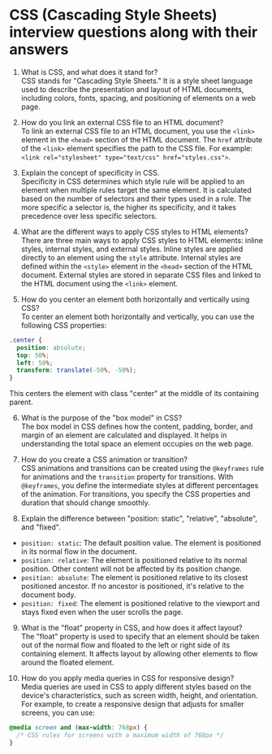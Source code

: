 # CSS (Cascading Style Sheets) interview questions along with their answers

1. What is CSS, and what does it stand for?<br>
   CSS stands for "Cascading Style Sheets." It is a style sheet language used to describe the presentation and layout of HTML documents, including colors, fonts, spacing, and positioning of elements on a web page.

2. How do you link an external CSS file to an HTML document?<br>
   To link an external CSS file to an HTML document, you use the `<link>` element in the `<head>` section of the HTML document. The `href` attribute of the `<link>` element specifies the path to the CSS file. For example: `<link rel="stylesheet" type="text/css" href="styles.css">`.

3. Explain the concept of specificity in CSS.<br>
   Specificity in CSS determines which style rule will be applied to an element when multiple rules target the same element. It is calculated based on the number of selectors and their types used in a rule. The more specific a selector is, the higher its specificity, and it takes precedence over less specific selectors.

4. What are the different ways to apply CSS styles to HTML elements?<br>
   There are three main ways to apply CSS styles to HTML elements: inline styles, internal styles, and external styles. Inline styles are applied directly to an element using the `style` attribute. Internal styles are defined within the `<style>` element in the `<head>` section of the HTML document. External styles are stored in separate CSS files and linked to the HTML document using the `<link>` element.

5. How do you center an element both horizontally and vertically using CSS?<br>
   To center an element both horizontally and vertically, you can use the following CSS properties:

```css
.center {
  position: absolute;
  top: 50%;
  left: 50%;
  transform: translate(-50%, -50%);
}
```

This centers the element with class "center" at the middle of its containing parent.

6. What is the purpose of the "box model" in CSS?<br>
    The box model in CSS defines how the content, padding, border, and margin of an element are calculated and displayed. It helps in understanding the total space an element occupies on the web page.

7. How do you create a CSS animation or transition?<br>
    CSS animations and transitions can be created using the `@keyframes` rule for animations and the `transition` property for transitions. With `@keyframes`, you define the intermediate styles at different percentages of the animation. For transitions, you specify the CSS properties and duration that should change smoothly.

8. Explain the difference between "position: static", "relative", "absolute", and "fixed".<br>

- `position: static`: The default position value. The element is positioned in its normal flow in the document.
- `position: relative`: The element is positioned relative to its normal position. Other content will not be affected by its position change.
- `position: absolute`: The element is positioned relative to its closest positioned ancestor. If no ancestor is positioned, it's relative to the document body.
- `position: fixed`: The element is positioned relative to the viewport and stays fixed even when the user scrolls the page.

9. What is the "float" property in CSS, and how does it affect layout?<br>
    The "float" property is used to specify that an element should be taken out of the normal flow and floated to the left or right side of its containing element. It affects layout by allowing other elements to flow around the floated element.

10. How do you apply media queries in CSS for responsive design?<br>
    Media queries are used in CSS to apply different styles based on the device's characteristics, such as screen width, height, and orientation. For example, to create a responsive design that adjusts for smaller screens, you can use:

```css
@media screen and (max-width: 768px) {
  /* CSS rules for screens with a maximum width of 768px */
}
```
